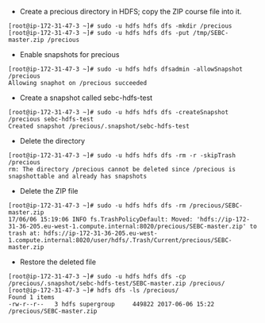 - Create a precious directory in HDFS; copy the ZIP course file into it.
```
[root@ip-172-31-47-3 ~]# sudo -u hdfs hdfs dfs -mkdir /precious
[root@ip-172-31-47-3 ~]# sudo -u hdfs hdfs dfs -put /tmp/SEBC-master.zip /precious
```

- Enable snapshots for precious
```
[root@ip-172-31-47-3 ~]# sudo -u hdfs hdfs dfsadmin -allowSnapshot /precious
Allowing snaphot on /precious succeeded
```

- Create a snapshot called sebc-hdfs-test
```
[root@ip-172-31-47-3 ~]# sudo -u hdfs hdfs dfs -createSnapshot /precious sebc-hdfs-test
Created snapshot /precious/.snapshot/sebc-hdfs-test
```

- Delete the directory
```
[root@ip-172-31-47-3 ~]# sudo -u hdfs hdfs dfs -rm -r -skipTrash /precious
rm: The directory /precious cannot be deleted since /precious is snapshottable and already has snapshots
```

- Delete the ZIP file
```
[root@ip-172-31-47-3 ~]# sudo -u hdfs hdfs dfs -rm /precious/SEBC-master.zip
17/06/06 15:19:06 INFO fs.TrashPolicyDefault: Moved: 'hdfs://ip-172-31-36-205.eu-west-1.compute.internal:8020/precious/SEBC-master.zip' to trash at: hdfs://ip-172-31-36-205.eu-west-1.compute.internal:8020/user/hdfs/.Trash/Current/precious/SEBC-master.zip
```

- Restore the deleted file
```
[root@ip-172-31-47-3 ~]# sudo -u hdfs hdfs dfs -cp /precious/.snapshot/sebc-hdfs-test/SEBC-master.zip /precious/
[root@ip-172-31-47-3 ~]# hdfs dfs -ls /precious/
Found 1 items
-rw-r--r--   3 hdfs supergroup     449822 2017-06-06 15:22 /precious/SEBC-master.zip
```


